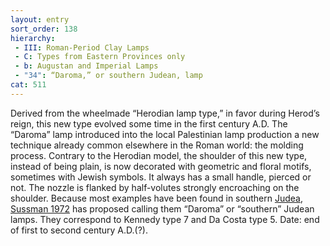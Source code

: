 ```yaml
---
layout: entry
sort_order: 138
hierarchy:
 - III: Roman-Period Clay Lamps
 - C: Types from Eastern Provinces only
 - b: Augustan and Imperial Lamps
 - "34": “Daroma,” or southern Judean, lamp
cat: 511
---
```


Derived from the wheelmade “Herodian lamp type,” in favor during Herod’s reign, this new type evolved some time in the first century A.D. The “Daroma” lamp introduced into the local Palestinian lamp production a new technique already common elsewhere in the Roman world: the molding process. Contrary to the Herodian model, the shoulder of this new type, instead of being plain, is now decorated with geometric and floral motifs, sometimes with Jewish symbols. It always has a small handle, pierced or not. The nozzle is flanked by half-volutes strongly encroaching on the shoulder. Because most examples have been found in southern <a href='../../map/#loc_7001407'>Judea</a>, <a href='../../bibliography/#sussman-1972'>Sussman 1972</a> has proposed calling them “Daroma” or “southern” Judean lamps. They correspond to Kennedy type 7 and Da Costa type 5. Date: end of first to second century A.D.(?).
